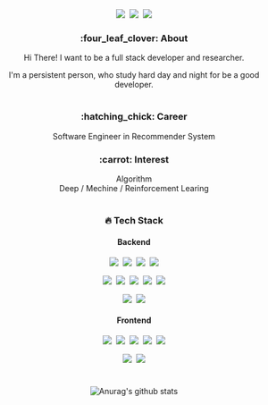 <div align="center">
<a href="https://www.youtube.com/channel/UC7g9pnw7vjk80JUsxme7pBQ" target="_blank"><img src="https://img.shields.io/badge/YouTube-Dol AI-white?style=plastic&logo=youtube&logoColor=red"/></a>&nbsp;&nbsp<a href="https://sungwookyoo.github.io/" target="_blank"><img src="https://img.shields.io/badge/Jekyll Blog-Data is new oil-white?style=plastic&logo=jekyll&logoColor=red"/></a>&nbsp;&nbsp<a href="mailto:l22491360@gmail.com" target="_blank"><img src="https://img.shields.io/badge/-Gmail-d14836?style=flat-square&logo=Gmail&logoColor=white&link=mailto:l22491360@gmail.com"/></a> 

<h3> :four_leaf_clover: About </h3>
  
<p>Hi There! I want to be a full stack developer and researcher.</p>
<p>I'm a persistent person, who study hard day and night for be a good developer.</p> 

#
<h3> :hatching_chick: Career </h3>
Software Engineer in Recommender System

<h3> :carrot: Interest </h3>
Algorithm <br>
Deep / Mechine / Reinforcement Learing

#
<h3> 🔥 Tech Stack </h3>
<h4> Backend </h4>
<p><img src="https://img.shields.io/badge/Python-white?style=flat&logo=Python&logoColor=#3776AB"/>&nbsp;&nbsp;<img src="https://img.shields.io/badge/c++-gray?style=flat&logo=cplusplus&logoColor=blue"/>&nbsp;&nbsp;<img src="https://img.shields.io/badge/scala-white?style=flat&logo=scala&logoColor=red"/>&nbsp;&nbsp;<img src="https://img.shields.io/badge/Java-white?style=flat&logo=Java&logoColor=blue"/></p>

<p><img src="https://img.shields.io/badge/MySQL-gray?style=flat&logo=MySQL&logoColor=blue"/>&nbsp;&nbsp;<img src="https://img.shields.io/badge/MongoDB-white?style=flat&logo=mongodb&logoColor=green"/>&nbsp;&nbsp;<img src="https://img.shields.io/badge/Redis-0769AD?style=flat&logo=redis&logoColor=black"/>&nbsp;&nbsp;<img src="https://img.shields.io/badge/Rocksdb-pink?style=flat&logo=rocksdb&logoColor=764ABC"/>&nbsp;&nbsp;<img src="https://img.shields.io/badge/Kafka-0769AD?style=flat&logo=kafka&logoColor=black"/></p>
  
<p><img src="https://img.shields.io/badge/Kubernetes-0769AD?style=flat&logo=kubernetes&logoColor=black"/>&nbsp;&nbsp;<img src="https://img.shields.io/badge/Docker-gray?style=flat&logo=docker&logoColor=blue"/></p>
  
<h4> Frontend </h4>
<p><img src="https://img.shields.io/badge/HTML5-E34F26?style=flat&logo=html5&logoColor=white"/>&nbsp;&nbsp;<img src="https://img.shields.io/badge/CSS3-1572B6?style=flat&logo=css3&logoColor=white"/>&nbsp;&nbsp;<img src="https://img.shields.io/badge/JavaScript-gray?style=flat&logo=JavaScript&logoColor=F7DF1E"/>&nbsp;&nbsp;<img src="https://img.shields.io/badge/React-gray?style=flat&logo=React&logoColor=61DAFB"/>&nbsp;&nbsp;<img src="https://img.shields.io/badge/django-white?style=flat&logo=django&logoColor=green"/></p>

<p><img src="https://img.shields.io/badge/GitHub-gray?style=flat&logo=GitHub&logoColor=black"/>&nbsp;&nbsp;<img src="https://img.shields.io/badge/Git-blue?style=flat&logo=Git&logoColor=F05032"/></p>
  
#
![Anurag's github stats](https://github-readme-stats.vercel.app/api?username=swyo&show_icons=true&theme=tokyonight)
</div>
